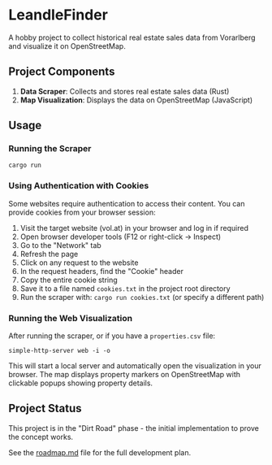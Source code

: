 # LeandleFinder

A hobby project to collect historical real estate sales data from Vorarlberg and visualize it on OpenStreetMap.

## Project Components

1. **Data Scraper**: Collects and stores real estate sales data (Rust)
2. **Map Visualization**: Displays the data on OpenStreetMap (JavaScript)

## Usage

### Running the Scraper

``` shell
cargo run
```

### Using Authentication with Cookies

Some websites require authentication to access their content. You can provide cookies from your browser session:

1. Visit the target website (vol.at) in your browser and log in if required
2. Open browser developer tools (F12 or right-click → Inspect)
3. Go to the "Network" tab
4. Refresh the page
5. Click on any request to the website
6. In the request headers, find the "Cookie" header
7. Copy the entire cookie string
8. Save it to a file named `cookies.txt` in the project root directory
9. Run the scraper with: `cargo run cookies.txt` (or specify a different path)

### Running the Web Visualization

After running the scraper, or if you have a `properties.csv` file:

``` shell
simple-http-server web -i -o
```

This will start a local server and automatically open the visualization in your browser. The map displays property markers on OpenStreetMap with clickable popups showing property details.

## Project Status

This project is in the "Dirt Road" phase - the initial implementation to prove the concept works.

See the [roadmap.md](roadmap.md) file for the full development plan.
